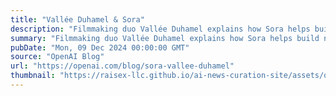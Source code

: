 ```yaml
---
title: "Vallée Duhamel & Sora"
description: "Filmmaking duo Vallée Duhamel explains how Sora helps build new worlds."
summary: "Filmmaking duo Vallée Duhamel explains how Sora helps build new worlds."
pubDate: "Mon, 09 Dec 2024 00:00:00 GMT"
source: "OpenAI Blog"
url: "https://openai.com/blog/sora-vallee-duhamel"
thumbnail: "https://raisex-llc.github.io/ai-news-curation-site/assets/openai_logo.png"
---
```


